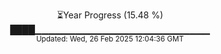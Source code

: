 <p align="center">
⏳Year Progress (15.48 %)<br>
████▁▁▁▁▁▁▁▁▁▁▁▁▁▁▁▁▁▁▁▁▁▁▁▁▁▁ <br>
<sub>Updated: Wed, 26 Feb 2025 12:04:36 GMT</sub>
</p>

